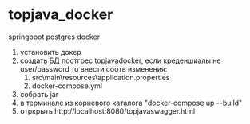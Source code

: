 # topjava_docker
springboot postgres docker
1. установить докер
2. создать БД постгрес topjavadocker, если креденшиалы не user/password то внести соотв изменения:  
   1. src\main\resources\application.properties  
   1. docker-compose.yml  
3. собрать jar 
4. в терминале из корневого каталога "docker-compose up --build"
5. отркрыть http://localhost:8080/topjavaswagger.html
